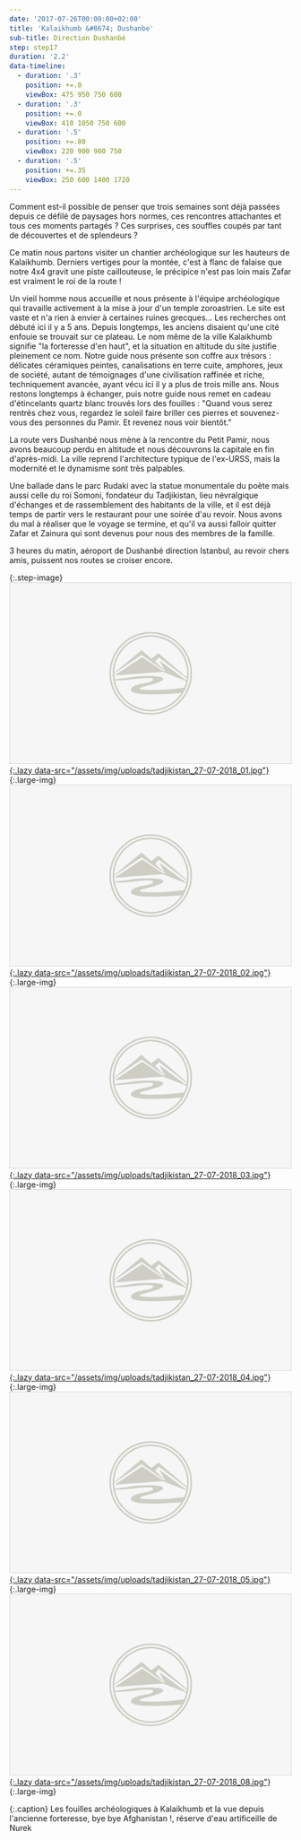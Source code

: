 ```yaml
---
date: '2017-07-26T00:00:00+02:00'
title: 'Kalaikhumb &#8674; Dushanbe'
sub-title: Direction Dushanbé
step: step17
duration: '2.2'
data-timeline:
  - duration: '.3'
    position: +=.0
    viewBox: 475 950 750 600
  - duration: '.3'
    position: +=.0
    viewBox: 410 1050 750 600
  - duration: '.5'
    position: +=.80
    viewBox: 220 900 900 750
  - duration: '.5'
    position: +=.35
    viewBox: 250 600 1400 1720
---
```

Comment est-il possible de penser que trois semaines sont déjà passées depuis ce défilé de paysages hors normes, ces rencontres attachantes et tous ces moments partagés ? Ces surprises, ces souffles coupés par tant de découvertes et de splendeurs ?

Ce matin nous partons visiter un chantier archéologique sur les hauteurs de Kalaikhumb. Derniers vertiges pour la montée, c'est à flanc de falaise que notre 4x4 gravit une piste caillouteuse, le précipice n'est pas loin mais Zafar est vraiment le roi de la route !

Un vieil homme nous accueille et nous présente à l'équipe archéologique qui travaille activement à la mise à jour d'un temple zoroastrien. Le site est vaste et n'a rien à envier à certaines ruines grecques...  Les recherches ont débuté ici il y a 5 ans. Depuis longtemps, les anciens disaient qu'une cité enfouie se trouvait sur ce plateau. Le nom même de la ville Kalaikhumb signifie "la forteresse d'en haut", et la situation en altitude du site justifie pleinement ce nom. Notre guide nous présente son coffre aux trésors : délicates céramiques peintes, canalisations en terre cuite, amphores, jeux de société, autant de témoignages d'une civilisation raffinée et riche, techniquement avancée, ayant vécu ici il y a plus de trois mille ans. Nous restons longtemps à échanger, puis notre guide nous remet en cadeau d'étincelants quartz blanc trouvés lors des fouilles : "Quand vous serez rentrés chez vous, regardez le soleil faire briller ces pierres et souvenez-vous des personnes du Pamir. Et revenez nous voir bientôt."

La route vers Dushanbé nous mène à la rencontre du Petit Pamir, nous avons beaucoup perdu en altitude et nous découvrons la capitale en fin d'après-midi. La ville reprend l'architecture typique de l'ex-URSS, mais la modernité et le dynamisme sont très palpables.

Une ballade dans le parc Rudaki avec la statue monumentale du poète mais aussi celle du roi Somoni, fondateur du Tadjikistan, lieu névralgique d'échanges et de rassemblement des habitants de la ville, et il est déjà temps de partir vers le restaurant pour une soirée d'au revoir. Nous avons du mal à réaliser que le voyage se termine, et qu'il va aussi falloir quitter Zafar et Zainura qui sont devenus pour nous des membres de la famille.

3 heures du matin, aéroport de Dushanbé direction Istanbul, au revoir chers amis, puissent nos routes se croiser encore. 

{:.step-image}
[![](/assets/img/placeholder.png){:.lazy data-src="/assets/img/uploads/tadjikistan_27-07-2018_01.jpg"}](/assets/img/uploads/tadjikistan_27-07-2018_01.jpg "Kalaikhumb"){:.large-img}
[![](/assets/img/placeholder.png){:.lazy data-src="/assets/img/uploads/tadjikistan_27-07-2018_02.jpg"}](/assets/img/uploads/tadjikistan_27-07-2018_02.jpg "Kalaikhumb"){:.large-img}
[![](/assets/img/placeholder.png){:.lazy data-src="/assets/img/uploads/tadjikistan_27-07-2018_03.jpg"}](/assets/img/uploads/tadjikistan_27-07-2018_03.jpg "Kalaikhumb"){:.large-img}
[![](/assets/img/placeholder.png){:.lazy data-src="/assets/img/uploads/tadjikistan_27-07-2018_04.jpg"}](/assets/img/uploads/tadjikistan_27-07-2018_04.jpg "Kalaikhumb"){:.large-img}
[![](/assets/img/placeholder.png){:.lazy data-src="/assets/img/uploads/tadjikistan_27-07-2018_05.jpg"}](/assets/img/uploads/tadjikistan_27-07-2018_05.jpg "Frontière afghane"){:.large-img}
[![](/assets/img/placeholder.png){:.lazy data-src="/assets/img/uploads/tadjikistan_27-07-2018_08.jpg"}](/assets/img/uploads/tadjikistan_27-07-2018_08.jpg "Nurek"){:.large-img}

{:.caption}
Les fouilles archéologiques à Kalaikhumb et la vue depuis l'ancienne forteresse, bye bye Afghanistan !, réserve d'eau artificeille de Nurek